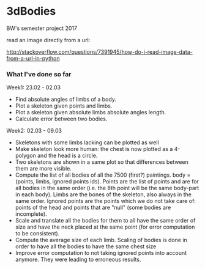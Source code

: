 # 3dBodies
BW's semester project 2017


read an image directly from a url:

http://stackoverflow.com/questions/7391945/how-do-i-read-image-data-from-a-url-in-python 

### What I've done so far

Week1: 23.02 - 02.03
- Find absolute angles of limbs of a body.
- Plot a skeleton given points and limbs.
- Plot a skeleton given absolute limbs absolute angles length.
- Calculate error between two bodies.

Week2: 02.03 - 09.03
- Skeletons with some limbs lacking can be plotted as well
- Make skeleton look more human: the chest is now plotted as a 4-polygon and the head is a circle.
- Two skeletons are shown in a same plot so that differences between them are more visible.
- Compute the list of all bodies of all the 7500 (first?) paintings. body = (points, limbs, ignored points ids). Points are the list of points and are for all bodies in the same order (i.e. the 8th point will be the same body-part in each body). Limbs are the bones of the skeleton, also always in the same order. Ignored points are the points which we do not take care of: points of the head and points that are "null" (some bodies are incomplete).
- Scale and translate all the bodies for them to all have the same order of size and have the neck placed at the same point (for error computation to be consistent).
- Compute the average size of each limb. Scaling of bodies is done in order to have all the bodies to have the same chest size
- Improve error computation to not taking ignored points into account anymore. They were leading to erroneous results.